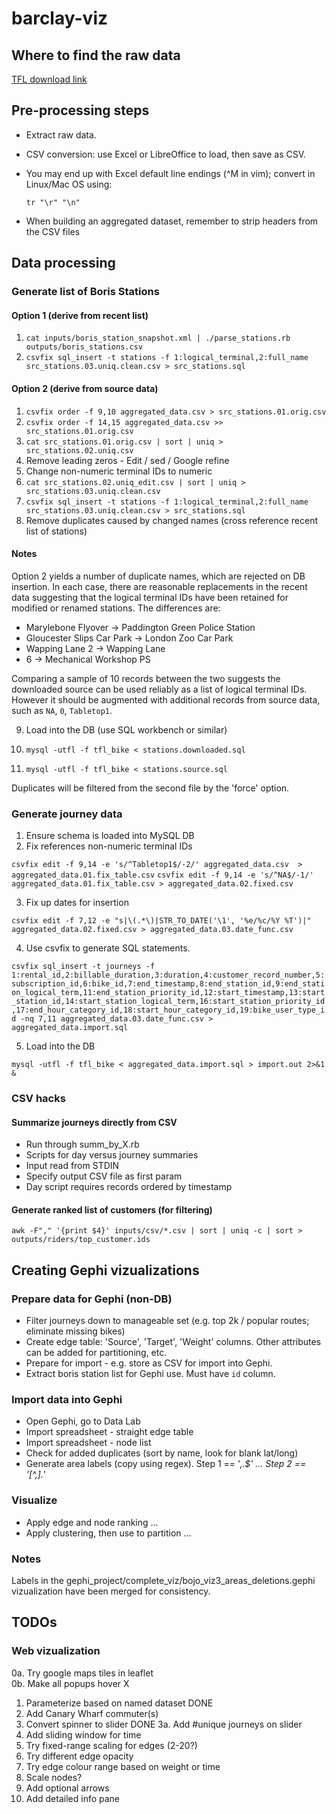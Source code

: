 barclay-viz
===========

## Where to find the raw data

[TFL download link](http://www.tfl.gov.uk/tfl/businessandpartners/syndication/feed.aspx?email=dataviz@jamessiddle.net&feedId=21)

## Pre-processing steps

- Extract raw data.
- CSV conversion: use Excel or LibreOffice to load, then save as CSV.
- You may end up with Excel default line endings (^M in vim); convert in Linux/Mac OS using:

    `tr "\r" "\n"`

- When building an aggregated dataset, remember to strip headers from the CSV files


## Data processing

### Generate list of Boris Stations

#### Option 1 (derive from recent list)

1. `cat inputs/boris_station_snapshot.xml | ./parse_stations.rb outputs/boris_stations.csv`
2. `csvfix sql_insert -t stations -f 1:logical_terminal,2:full_name src_stations.03.uniq.clean.csv > src_stations.sql`

#### Option 2 (derive from source data)

1. `csvfix order -f 9,10 aggregated_data.csv > src_stations.01.orig.csv`
2. `csvfix order -f 14,15 aggregated_data.csv >> src_stations.01.orig.csv`
3. `cat src_stations.01.orig.csv | sort | uniq > src_stations.02.uniq.csv`
4. Remove leading zeros - Edit / sed / Google refine 
5. Change non-numeric terminal IDs to numeric
6. `cat src_stations.02.uniq_edit.csv | sort | uniq > src_stations.03.uniq.clean.csv`
7. `csvfix sql_insert -t stations -f 1:logical_terminal,2:full_name src_stations.03.uniq.clean.csv > src_stations.sql`
8. Remove duplicates caused by changed names (cross reference recent list of stations)

#### Notes

Option 2 yields a number of duplicate names, which are rejected on DB insertion. In each case, there are reasonable replacements in the recent data suggesting that the logical terminal IDs have been retained for modified or renamed stations. The differences are:

* Marylebone Flyover -> Paddington Green Police Station
* Gloucester Slips Car Park -> London Zoo Car Park
* Wapping Lane 2 -> Wapping Lane
* 6 -> Mechanical Workshop PS

Comparing a sample of 10 records between the two suggests the downloaded source can be used reliably as a list of logical terminal IDs. However it should be augmented with additional records from source data, such as `NA`, `0`, `Tabletop1`.

9. Load into the DB (use SQL workbench or similar) 

1. `mysql -utfl -f tfl_bike < stations.downloaded.sql`
2. `mysql -utfl -f tfl_bike < stations.source.sql`

Duplicates will be filtered from the second file by the 'force' option.

### Generate journey data

1. Ensure schema is loaded into MySQL DB
2. Fix references non-numeric terminal IDs

`csvfix edit -f 9,14 -e 's/^Tabletop1$/-2/' aggregated_data.csv  > aggregated_data.01.fix_table.csv`
`csvfix edit -f 9,14 -e 's/^NA$/-1/' aggregated_data.01.fix_table.csv > aggregated_data.02.fixed.csv`

3. Fix up dates for insertion

`csvfix edit -f 7,12 -e "s|\(.*\)|STR_TO_DATE('\1', '%e/%c/%Y %T')|" aggregated_data.02.fixed.csv > aggregated_data.03.date_func.csv`

4. Use csvfix to generate SQL statements.

`csvfix sql_insert -t journeys -f 1:rental_id,2:billable_duration,3:duration,4:customer_record_number,5:subscription_id,6:bike_id,7:end_timestamp,8:end_station_id,9:end_station_logical_term,11:end_station_priority_id,12:start_timestamp,13:start_station_id,14:start_station_logical_term,16:start_station_priority_id,17:end_hour_category_id,18:start_hour_category_id,19:bike_user_type_id -nq 7,11 aggregated_data.03.date_func.csv > aggregated_data.import.sql`

5. Load into the DB

`mysql -utfl -f tfl_bike < aggregated_data.import.sql > import.out 2>&1 &`

### CSV hacks

#### Summarize journeys directly from CSV

- Run through summ_by_X.rb
- Scripts for day versus journey summaries
- Input read from STDIN
- Specify output CSV file as first param
- Day script requires records ordered by timestamp

#### Generate ranked list of customers (for filtering)

`awk -F"," '{print $4}' inputs/csv/*.csv | sort | uniq -c | sort > outputs/riders/top_customer.ids`



## Creating Gephi vizualizations

### Prepare data for Gephi (non-DB)

- Filter journeys down to manageable set (e.g. top 2k / popular routes; eliminate missing bikes)
- Create edge table: 'Source', 'Target', 'Weight' columns. Other attributes can be added for partitioning, etc.
- Prepare for import - e.g. store as CSV for import into Gephi.
- Extract boris station list for Gephi use. Must have `id` column.

### Import data into Gephi

- Open Gephi, go to Data Lab
- Import spreadsheet - straight edge table
- Import spreadsheet - node list
- Check for added duplicates (sort by name, look for blank lat/long)
- Generate area labels (copy using regex). Step 1 == ',.*$' ... Step 2 == '[^,].*' 

### Visualize

- Apply edge and node ranking ...
- Apply clustering, then use to partition ...

### Notes

Labels in the gephi_project/complete_viz/bojo_viz3_areas_deletions.gephi vizualization have been merged for consistency.


## TODOs

### Web vizualization

0a. Try google maps tiles in leaflet		
0b. Make all popups hover 						X
1. Parameterize based on named dataset			DONE
2. Add Canary Wharf commuter(s)
3. Convert spinner to slider					DONE
3a. Add #unique journeys on slider
4. Add sliding window for time
5. Try fixed-range scaling for edges (2-20?)
6. Try different edge opacity
7. Try edge colour range based on weight or time
8. Scale nodes?
9. Add optional arrows
10. Add detailed info pane





